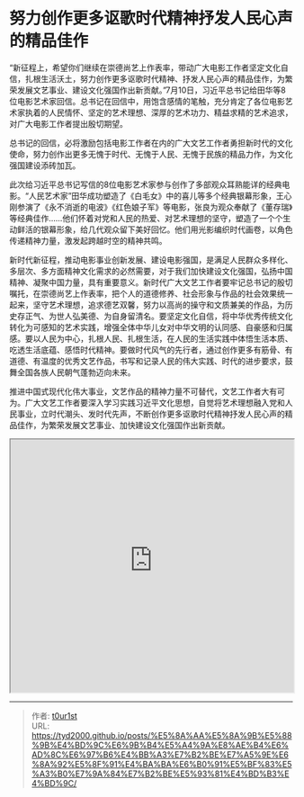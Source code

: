 # 努力创作更多讴歌时代精神抒发人民心声的精品佳作


“新征程上，希望你们继续在崇德尚艺上作表率，带动广大电影工作者坚定文化自信，扎根生活沃土，努力创作更多讴歌时代精神、抒发人民心声的精品佳作，为繁荣发展文艺事业、建设文化强国作出新贡献。”7月10日，习近平总书记给田华等8位电影艺术家回信。总书记在回信中，用饱含感情的笔触，充分肯定了各位电影艺术家执着的人民情怀、坚定的艺术理想、深厚的艺术功力、精益求精的艺术追求，对广大电影工作者提出殷切期望。

总书记的回信，必将激励包括电影工作者在内的广大文艺工作者勇担新时代的文化使命，努力创作出更多无愧于时代、无愧于人民、无愧于民族的精品力作，为文化强国建设添砖加瓦。

此次给习近平总书记写信的8位电影艺术家参与创作了多部观众耳熟能详的经典电影。“人民艺术家”田华成功塑造了《白毛女》中的喜儿等多个经典银幕形象，王心刚参演了《永不消逝的电波》《红色娘子军》等电影，张良为观众奉献了《董存瑞》等经典佳作……他们怀着对党和人民的热爱、对艺术理想的坚守，塑造了一个个生动鲜活的银幕形象，给几代观众留下美好回忆。他们用光影编织时代画卷，以角色传递精神力量，激发起跨越时空的精神共鸣。

新时代新征程，推动电影事业创新发展、建设电影强国，是满足人民群众多样化、多层次、多方面精神文化需求的必然需要，对于我们加快建设文化强国，弘扬中国精神、凝聚中国力量，具有重要意义。新时代广大文艺工作者要牢记总书记的殷切嘱托，在崇德尚艺上作表率，把个人的道德修养、社会形象与作品的社会效果统一起来，坚守艺术理想，追求德艺双馨，努力以高尚的操守和文质兼美的作品，为历史存正气、为世人弘美德、为自身留清名。要坚定文化自信，将中华优秀传统文化转化为可感知的艺术实践，增强全体中华儿女对中华文明的认同感、自豪感和归属感。要以人民为中心，扎根人民、扎根生活，在人民的生活实践中体悟生活本质、吃透生活底蕴、感悟时代精神。要做时代风气的先行者，通过创作更多有筋骨、有道德、有温度的优秀文艺作品，书写和记录人民的伟大实践、时代的进步要求，鼓舞全国各族人民朝气蓬勃迈向未来。

推进中国式现代化伟大事业，文艺作品的精神力量不可替代，文艺工作者大有可为。广大文艺工作者要深入学习实践习近平文化思想，自觉将艺术理想融入党和人民事业，立时代潮头、发时代先声，不断创作更多讴歌时代精神抒发人民心声的精品佳作，为繁荣发展文艺事业、加快建设文化强国作出新贡献。

<iframe
    width="100%"
    height="450"
    src="https://content-static.cctvnews.cctv.com/snow-book/index.html?item_id=1808427912223974431&t=1752305532040&track_id=97ABEF7C-2A1E-4E0B-8268-AE474E9E1FF6_774284153615"
></iframe>

---

> 作者: [t0ur1st](https://github.com/tyd2000)  
> URL: https://tyd2000.github.io/posts/%E5%8A%AA%E5%8A%9B%E5%88%9B%E4%BD%9C%E6%9B%B4%E5%A4%9A%E8%AE%B4%E6%AD%8C%E6%97%B6%E4%BB%A3%E7%B2%BE%E7%A5%9E%E6%8A%92%E5%8F%91%E4%BA%BA%E6%B0%91%E5%BF%83%E5%A3%B0%E7%9A%84%E7%B2%BE%E5%93%81%E4%BD%B3%E4%BD%9C/  

